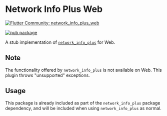 # Network Info Plus Web

[![Flutter Community: network_info_plus_web](https://fluttercommunity.dev/_github/header/network_info_plus_web)](https://github.com/fluttercommunity/community)

[![pub package](https://img.shields.io/pub/v/network_info_plus_web.svg)](https://pub.dev/packages/network_info_plus_web)

A stub implementation of [`network_info_plus`](https://pub.dev/packages/network_info_plus) for Web.

## Note

The functionality offered by `network_info_plus` is not available on Web. This
plugin throws "unsupported" exceptions.

## Usage

This package is already included as part of the `network_info_plus` package dependency, and will
be included when using `network_info_plus` as normal.
